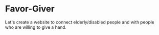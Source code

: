 # Favor-Giver
Let's create a website to connect elderly/disabled people and with people who are willing to give a hand.
